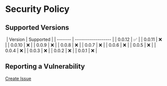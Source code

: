 # Security Policy

## Supported Versions

​
| Version | Supported |
| ------- | ------------------ |
| 0.0.12 | :white_check_mark: |
| 0.0.11 | :x: |
| 0.0.10 | :x: |
| 0.0.9 | :x: |
| 0.0.8 | :x: |
| 0.0.7 | :x: |
| 0.0.6 | :x: |
| 0.0.5 | :x: |
| 0.0.4 | :x: |
| 0.0.3 | :x: |
| 0.0.2 | :x: |
| 0.0.1 | :x: |
​

## Reporting a Vulnerability

[Create Issue](https://github.com/gregoranders/ts-playground/issues/new?labels=bug&template=bug_report.md&title=Security+Issue)
